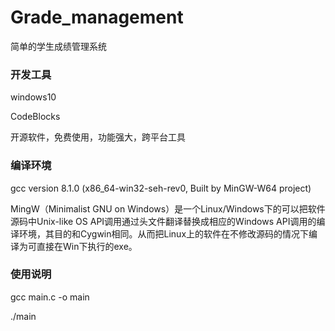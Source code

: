 # Grade_management
简单的学生成绩管理系统


### 开发工具

windows10

CodeBlocks

开源软件，免费使用，功能强大，跨平台工具

### 编译环境

gcc version 8.1.0 (x86_64-win32-seh-rev0, Built by MinGW-W64 project)

MingW（Minimalist GNU on Windows）是一个Linux/Windows下的可以把软件源码中Unix-like OS API调用通过头文件翻译替换成相应的Windows API调用的编译环境，其目的和Cygwin相同。从而把Linux上的软件在不修改源码的情况下编译为可直接在Win下执行的exe。

### 使用说明
gcc main.c -o main

./main
